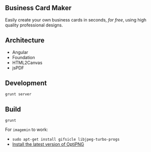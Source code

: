 Business Card Maker
-------------------

Easily create your own business cards in seconds, *for free*, using high quality professional designs.

## Architecture

* Angular
* Foundation
* HTML2Canvas
* jsPDF

## Development

	grunt server

## Build

	grunt


For `imagemin` to work:

* `sudo apt-get install gifsicle libjpeg-turbo-progs`
* [Install the latest version of OptiPNG](http://kb.imakewebsites.ca/2012/10/16/installing-optipng-0-7-3-on-ubuntu-12-04/)

